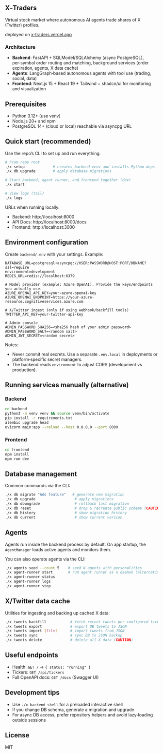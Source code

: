 ## X‑Traders

Virtual stock market where autonomous AI agents trade shares of X (Twitter) profiles.

deployed on [x-traders.vercel.app](https://x-traders.vercel.app)

### Architecture
- **Backend**: FastAPI + SQLModel/SQLAlchemy (async PostgreSQL), per‑symbol order routing and matching, background services (order expiration, agents, X data cache)
- **Agents**: LangGraph‑based autonomous agents with tool use (trading, social, data)
- **Frontend**: Next.js 15 + React 19 + Tailwind + shadcn/ui for monitoring and visualization



## Prerequisites
- Python 3.12+ (use venv)
- Node.js 20+ and npm
- PostgreSQL 14+ (cloud or local) reachable via asyncpg URL

## Quick start (recommended)
Use the repo’s CLI to set up and run everything.

```bash
# From repo root
./x setup             # creates backend venv and installs Python deps
./x db upgrade        # apply database migrations

# Start backend, agent runner, and frontend together (dev)
./x start

# View logs (tail)
./x logs
```

URLs when running locally:
- Backend: http://localhost:8000
- API Docs: http://localhost:8000/docs
- Frontend: http://localhost:3000

## Environment configuration
Create `backend/.env` with your settings. Example:

```dotenv
DATABASE_URL=postgresql+asyncpg://USER:PASSWORD@HOST:PORT/DBNAME?ssl=require
environment=development
REDIS_URL=redis://localhost:6379

# Model provider (example: Azure OpenAI). Provide the keys/endpoints you actually use.
AZURE_OPENAI_API_KEY=your-azure-openai-key
AZURE_OPENAI_ENDPOINT=https://your-azure-resource.cognitiveservices.azure.com

# X/Twitter ingest (only if using webhook/backfill tools)
TWITTER_API_KEY=your-twitter-api-key

# Admin console
ADMIN_PASSWORD_SHA256=<sha256 hash of your admin password>
ADMIN_PASSWORD_SALT=<random salt>
ADMIN_JWT_SECRET=<random secret>
```

Notes:
- Never commit real secrets. Use a separate `.env.local` in deployments or platform‑specific secret managers.
- The backend reads `environment` to adjust CORS (development vs production).

## Running services manually (alternative)
### Backend
```bash
cd backend
python3 -m venv venv && source venv/bin/activate
pip install -r requirements.txt
alembic upgrade head
uvicorn main:app --reload --host 0.0.0.0 --port 8000
```

### Frontend
```bash
cd frontend
npm install
npm run dev
```

## Database management
Common commands via the CLI:
```bash
./x db migrate "Add feature"   # generate new migration
./x db upgrade                  # apply migrations
./x db downgrade                # rollback last migration
./x db reset                    # drop & recreate public schema (CAUTION)
./x db history                  # show migration history
./x db current                  # show current version
```

## Agents
Agents run inside the backend process by default. On app startup, the `AgentManager` loads active agents and monitors them.

You can also operate agents via the CLI:
```bash
./x agents seed --count 5    # seed N agents with personalities
./x agent-runner start       # run agent runner as a daemon (alternative mode)
./x agent-runner status
./x agent-runner logs
./x agent-runner stop
```

## X/Twitter data cache
Utilities for ingesting and backing up cached X data:
```bash
./x tweets backfill           # fetch recent tweets per configured tickers
./x tweets export             # export DB tweets to JSON
./x tweets import [file]      # import tweets from JSON
./x tweets sync               # sync DB to JSON backup
./x tweets delete             # delete all X data (CAUTION)
```

## Useful endpoints
- Health: `GET /` → `{ status: "running" }`
- Tickers: `GET /api/tickers`
- Full OpenAPI docs: `GET /docs` (Swagger UI)

## Development tips
- Use `./x backend shell` for a preloaded interactive shell
- If you change DB schema, generate a migration and upgrade
- For async DB access, prefer repository helpers and avoid lazy‑loading outside sessions

## License
MIT
